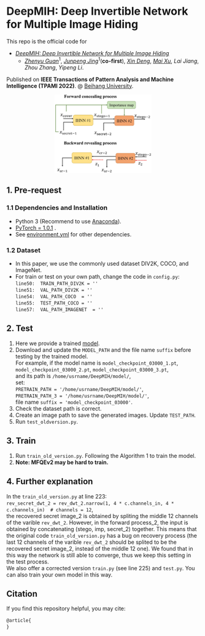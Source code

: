 # DeepMIH: Deep Invertible Network for Multiple Image Hiding

This repo is the official code for

* [*DeepMIH: Deep Invertible Network for Multiple Image Hiding*](https:) 
  * [*Zhenyu Guan*](http://cst.buaa.edu.cn/info/1071/2542.htm)<sup>1</sup>, [*Junpeng Jing*](https://tomtomtommi.github.io/)<sup>1</sup>(**co-first**), [*Xin Deng*](http://www.commsp.ee.ic.ac.uk/~xindeng/), [*Mai Xu*](http://shi.buaa.edu.cn/MaiXu/zh_CN/index.htm), *Lai Jiang*, *Zhou Zhang*, *Yipeng Li*.

Published on **IEEE Transactions of Pattern Analysis and Machine Intelligence (TPAMI 2022)**.
@ [Beihang University](http://ev.buaa.edu.cn/).

<center>
  <img src=https://github.com/TomTomTommi/DeepMIH/blob/main/image/figure2.jpg width=50% />
</center>


## 1. Pre-request
### 1.1 Dependencies and Installation

- Python 3 (Recommend to use [Anaconda](https://www.anaconda.com/download/#linux)).
- [PyTorch = 1.0.1](https://pytorch.org/) .
- See [environment.yml](https://github.com/TomTomTommi/HiNet/blob/main/environment.yml) for other dependencies.

### 1.2 Dataset

- In this paper, we use the commonly used dataset DIV2K, COCO, and ImageNet.
- For train or test on your own path, change the code in `config.py`:  
    `line50:  TRAIN_PATH_DIV2K = '' `   
    `line51:  VAL_PATH_DIV2K = '' `  
    `line54:  VAL_PATH_COCO  = '' `  
    `line55:  TEST_PATH_COCO = '' `   
    `line57:  VAL_PATH_IMAGENET  = '' `  
    

## 2. Test

1. Here we provide a trained [model](https://drive.google.com/drive/folders/1guno6VwfCpuB8o5m0ZqFHNL4ZWc8SdJe?usp=sharing).
2. Download and update the `MODEL_PATH` and the file name `suffix` before testing by the trained model.  
For example, if the model name is  `model_checkpoint_03000_1.pt`,  `model_checkpoint_03000_2.pt`,  `model_checkpoint_03000_3.pt`,  
and its path is `/home/usrname/DeepMIH/model/`,  
set:  
`PRETRAIN_PATH = '/home/usrname/DeepMIH/model/'`,  
`PRETRAIN_PATH_3 = '/home/usrname/DeepMIH/model/'`,  
file name `suffix = 'model_checkpoint_03000'`.  
3. Check the dataset path is correct.
4. Create an image path to save the generated images. Update `TEST_PATH`.
5. Run `test_oldversion.py`.


## 3. Train

1. Run `train_old_version.py`. Following the Algorithm 1 to train the model.
2. **Note: MFQEv2 may be hard to train.**


## 4. Further explanation
In the `train_old_version.py` at line 223:  
`rev_secret_dwt_2 = rev_dwt_2.narrow(1, 4 * c.channels_in, 4 * c.channels_in)  # channels = 12`,   
the recovered secret image_2 is obtained by spliting the middle 12 channels of the varible `rev_dwt_2`. However, in the forward process_2, the input is obtained by concatenating (stego, imp, secret_2) together. This means that the original code `train_old_version.py` has a bug on recovery process (the last 12 channels of the varible `rev_dwt_2` should be splited to be the recovered secret image_2, instead of the middle 12 one). We found that in this way the network is still able to converge, thus we keep this setting in the test process.  
We also offer a corrected version `train.py` (see line 225) and `test.py`. You can also train your own model in this way.


## Citation
If you find this repository helpful, you may cite:

```tex
@article{
}
```
